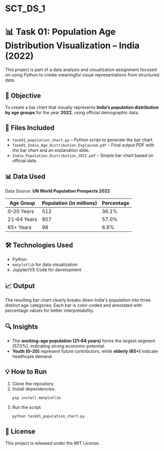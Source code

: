 # SCT_DS_1
# 📊 Task 01: Population Age Distribution Visualization – India (2022)
 This project is part of a data analysis and visualization assignment focused on using Python to create meaningful visual representations from structured data.

## 🧾 Objective

To create a bar chart that visually represents **India’s population distribution by age groups** for the year **2022**, using official demographic data.

## 📁 Files Included

- `task01_population_chart.py` – Python script to generate the bar chart.
- `Task01_India_Age_Distribution_Explained.pdf` – Final output PDF with the bar chart and an explanation slide.
- `India_Population_Distribution_2022.pdf` – Simple bar chart based on official data.

## 📊 Data Used

Data Source: **UN World Population Prospects 2022**

| Age Group      | Population (in millions) | Percentage |
|----------------|--------------------------|------------|
| 0–20 Years     | 512                      | 36.1%      |
| 21–64 Years    | 807                      | 57.0%      |
| 65+ Years      | 98                       | 6.9%       |

## 🛠️ Technologies Used

- Python
- `matplotlib` for data visualization
- Jupyter/VS Code for development

## 📈 Output

The resulting bar chart clearly breaks down India's population into three distinct age categories. Each bar is color-coded and annotated with percentage values for better interpretability.

## 🔍 Insights

- The **working-age population (21–64 years)** forms the largest segment (57.0%), indicating strong economic potential.
- **Youth (0–20)** represent future contributors, while **elderly (65+)** indicate healthcare demand.

## 💡 How to Run

1. Clone the repository
2. Install dependencies:
   ```bash
   pip install matplotlib
   ```
3. Run the script:
   ```bash
   python task01_population_chart.py
   ```

## 📄 License

This project is released under the MIT License.

